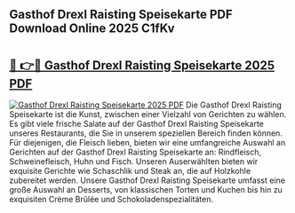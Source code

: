 ## Gasthof Drexl Raisting Speisekarte PDF Download Online 2025 C1fKv

# <h2><a href="http://gca98l.nevu.top/?p=Gasthof+Drexl+Raisting+Speisekarte">🔗 👉🔴 Gasthof Drexl Raisting Speisekarte 2025 PDF</a></h2>

[![Gasthof Drexl Raisting Speisekarte 2025 PDF](https://i.imgur.com/dBaPXMq.png)](http://gca98l.nevu.top/?p=Gasthof+Drexl+Raisting+Speisekarte)
Die Gasthof Drexl Raisting Speisekarte ist die Kunst, zwischen einer Vielzahl von Gerichten zu wählen. Es gibt viele frische Salate auf der Gasthof Drexl Raisting Speisekarte unseres Restaurants, die Sie in unserem speziellen Bereich finden können. Für diejenigen, die Fleisch lieben, bieten wir eine umfangreiche Auswahl an Gerichten auf der Gasthof Drexl Raisting Speisekarte an: Rindfleisch, Schweinefleisch, Huhn und Fisch. Unseren Auserwählten bieten wir exquisite Gerichte wie Schaschlik und Steak an, die auf Holzkohle zubereitet werden. Unsere Gasthof Drexl Raisting Speisekarte umfasst eine große Auswahl an Desserts, von klassischen Torten und Kuchen bis hin zu exquisiten Crème Brûlée und Schokoladenspezialitäten.

